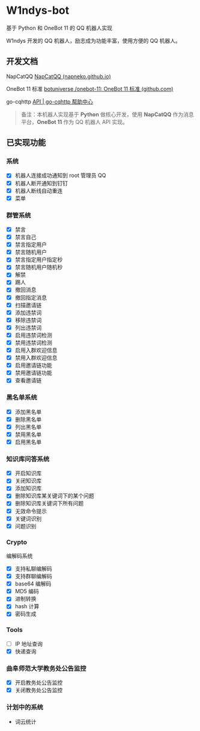 # W1ndys-bot

基于 Python 和 OneBot 11 的 QQ 机器人实现

W1ndys 开发的 QQ 机器人，励志成为功能丰富，使用方便的 QQ 机器人。

## 开发文档

NapCatQQ [NapCatQQ (napneko.github.io)](https://napneko.github.io/zh-CN/#/)

OneBot 11 标准 [botuniverse /onebot-11: OneBot 11 标准 (github.com)](https://github.com/botuniverse/onebot-11#/)

go-cqhttp [API | go-cqhttp 帮助中心](https://docs.go-cqhttp.org/api/)

> 备注：本机器人实现基于 **Python** 做核心开发，使用 **NapCatQQ** 作为消息平台，**OneBot 11** 作为 QQ 机器人 API 实现。

## 已实现功能

### 系统

- [x] 机器人连接成功通知到 root 管理员 QQ
- [x] 机器人断开通知到钉钉
- [x] 机器人断线自动重连
- [x] 菜单

### 群管系统

- [x] 禁言
- [x] 禁言自己
- [x] 禁言指定用户
- [x] 禁言随机用户
- [x] 禁言指定用户指定秒
- [x] 禁言随机用户随机秒
- [x] 解禁
- [x] 踢人
- [x] 撤回消息
- [x] 撤回指定消息
- [x] 扫描邀请链
- [x] 添加违禁词
- [x] 移除违禁词
- [x] 列出违禁词
- [x] 启用违禁词检测
- [x] 禁用违禁词检测
- [x] 启用入群欢迎信息
- [x] 禁用入群欢迎信息
- [x] 启用邀请链功能
- [x] 禁用邀请链功能
- [x] 查看邀请链

### 黑名单系统

- [x] 添加黑名单
- [x] 删除黑名单
- [x] 列出黑名单
- [x] 禁用黑名单
- [x] 启用黑名单

### 知识库问答系统

- [x] 开启知识库
- [x] 关闭知识库
- [x] 添加知识库
- [x] 删除知识库某关键词下的某个问题
- [x] 删除知识库关键词下所有问题
- [x] 无效命令提示
- [x] 关键词识别
- [x] 问题识别

### Crypto

编解码系统

- [x] 支持私聊编解码
- [x] 支持群聊编解码
- [x] base64 编解码
- [x] MD5 编码
- [x] 进制转换
- [x] hash 计算
- [x] 密码生成

### Tools

- [ ] IP 地址查询
- [x] 快递查询

### 曲阜师范大学教务处公告监控

- [x] 开启教务处公告监控
- [x] 关闭教务处公告监控

### 计划中的系统

- 词云统计
